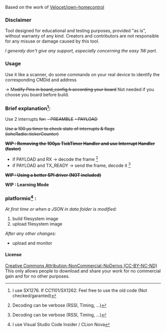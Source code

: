 Based on the work of [Velocet/iown-homecontrol](https://github.com/Velocet/iown-homecontrol)

### **Disclaimer**  
Tool designed for educational and testing purposes, provided "as is", without warranty of any kind. Creators and contributors are not responsible for any misuse or damage caused by this tool.

_I generaly don't give any support, especially concerning the easy 1W part._

### Usage
Use it like a scanner, do some commands on your real device to identify the corresponding CMDid and address

-> M~~odify Pins in board_config.h according your board~~
Not needed if you choose you board before build.

### Brief explanation[^1]:
Use 2 interrupts ~~for:~~
  ~~- PREAMBLE~~
  ~~- PAYLOAD~~

~~Use a 100 µs timer to check state of interrupts & flags (iohcRadio::tickerCounter)~~

**~~WIP : Removing the 100µs TickTimer Handler and use Interrupt Handler (faster)~~**
  - if PAYLOAD and RX -> decode the frame [^3]
  - if PAYLOAD and TX_READY -> send the frame, decode it [^3]

**~~WIP : Using a better SPI driver (NOT included)~~**

**WIP : Learning Mode**

### platformio[^2] :
_At first time or when a JSON in data folder is modified:_
  1. build filesystem image
  2. upload filesystem image
     
_After any other changes:_  
  - upload and monitor

[^1]: I use SX1276. If CC1101/SX1262: Feel free to use the old code (Not checked/garanted)
[^2]: I use Visual Studio Code Insider / CLion Nova
[^3]: Decoding can be verbose (RSSI, Timing, ...)

#### **License**

[Creative Commons Attribution-NonCommercial-NoDerivs (CC-BY-NC-ND)](http://creativecommons.org/licenses/by-nc-nd/4.0/)
This only allows people to download and share your work for no commercial gain and for no other purposes.